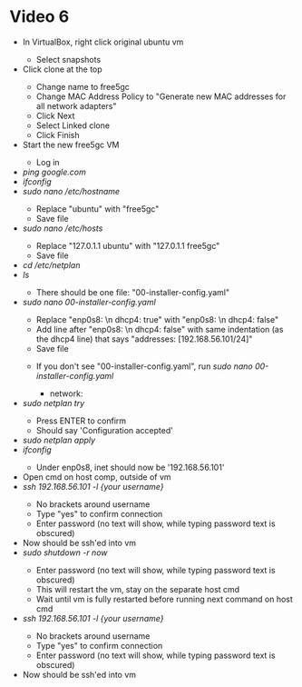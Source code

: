 <h1>Video 6</h1>
<ul>
    <li>In VirtualBox, right click original ubuntu vm</li>
    <ul>
        <li>Select snapshots</li>
    </ul>
    <li>Click clone at the top</li>
    <ul>
        <li>Change name to free5gc</li>
        <li>Change MAC Address Policy to "Generate new MAC addresses for all network adapters"</li>
        <li>Click Next</li>
        <li>Select Linked clone</li>
        <li>Click Finish</li>
    </ul>
    <li>Start the new free5gc VM</li>
    <ul>
        <li>Log in</li>
    </ul>
    <li><i>ping google.com</i></li>
    <li><i>ifconfig</i></li>
    <li><i>sudo nano /etc/hostname</i></li>
    <ul>
        <li>Replace "ubuntu" with "free5gc"</li>
        <li>Save file</li>
    </ul>
    <li><i>sudo nano /etc/hosts</i></li>
    <ul>
        <li>Replace "127.0.1.1 ubuntu" with "127.0.1.1 free5gc"</li>
        <li>Save file</li>
    </ul>
    <li><i>cd /etc/netplan</i></li>
    <li><i>ls</i></li>
    <ul>
        <li>There should be one file: "00-installer-config.yaml"</li>
    </ul>
    <li><i>sudo nano 00-installer-config.yaml</i></li>
    <ul>
        <li>Replace "enp0s8: \n dhcp4: true" with "enp0s8: \n dhcp4: false"</li>
        <li>Add line after "enp0s8: \n dhcp4: false" with same indentation (as the dhcp4 line) that says "addresses:
            [192.168.56.101/24]"</li>
        <li>Save file</li>
    </ul>
    <ul>
        <li>If you don't see "00-installer-config.yaml", run <i>sudo nano 00-installer-config.yaml</i></li>
        <ul>
            <li>network:</li>
        </ul>
    </ul>
    <li><i>sudo netplan try</i></li>
    <ul>
        <li>Press ENTER to confirm</li>
        <li>Should say 'Configuration accepted'</li>
    </ul>
    <li><i>sudo netplan apply</i></li>
    <li><i>ifconfig</i></li>
    <ul>
        <li>Under enp0s8, inet should now be '192.168.56.101'</li>
    </ul>
    <li>Open cmd on host comp, outside of vm</li>
    <li><i>ssh 192.168.56.101 -l {your username} </i></li>
    <ul>
        <li>No brackets around username</li>
        <li>Type "yes" to confirm connection</li>
        <li>Enter password (no text will show, while typing password text is obscured)</li>
    </ul>
    <li>Now should be ssh'ed into vm</li>
    <li><i>sudo shutdown -r now</i></li>
    <ul>
        <li>Enter password (no text will show, while typing password text is obscured)</li>
        <li>This will restart the vm, stay on the separate host cmd</li>
        <li>Wait until vm is fully restarted before running next command on host cmd</li>
    </ul>
    <li><i>ssh 192.168.56.101 -l {your username}</i></li>
    <ul>
        <li>No brackets around username</li>
        <li>Type "yes" to confirm connection</li>
        <li>Enter password (no text will show, while typing password text is obscured)</li>
    </ul>
    <li>Now should be ssh'ed into vm</li>
</ul>
